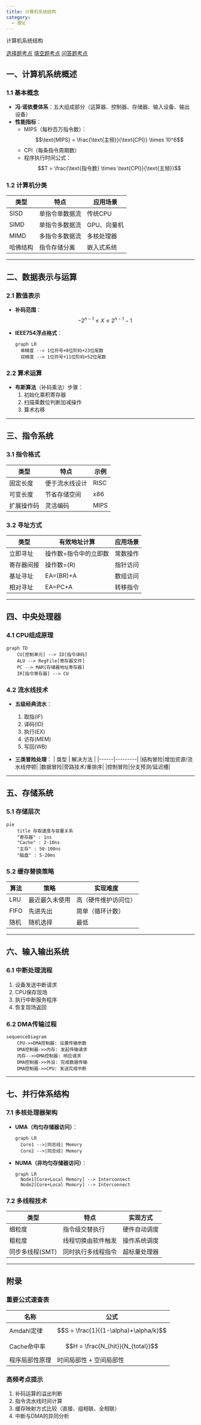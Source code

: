 ```yaml
---
title: 计算机系统结构
category:
  - 理论
---
```


计算机系统结构
<!-- more -->

[选择题考点](选择题.md)
[填空题考点](填空题.md)
[问答题考点](问答题.md)

## 一、计算机系统概述

### 1.1 基本概念

- **冯·诺依曼体系**：五大组成部分（运算器、控制器、存储器、输入设备、输出设备）
- **性能指标**：
  - MIPS（每秒百万指令数）：
    $$\text{MIPS} = \frac{\text{主频}}{\text{CPI}} \times 10^6$$
  - CPI（每条指令周期数）
  - 程序执行时间公式：
    $$T = \frac{\text{指令数} \times \text{CPI}}{\text{主频}}$$

### 1.2 计算机分类
| 类型 | 特点 | 应用场景 |
|------|------|---------|
|SISD|单指令单数据流 | 传统CPU |
|SIMD|单指令多数据流 | GPU、向量机 |
|MIMD|多指令多数据流 | 多核处理器 |
|哈佛结构|指令存储分离 | 嵌入式系统 |

---

## 二、数据表示与运算

### 2.1 数值表示
- **补码范围**：
  $$-2^{n-1} \leq X \leq 2^{n-1}-1$$

- **IEEE754浮点格式**：
  ```mermaid
  graph LR
    单精度 --> 1位符号+8位阶码+23位尾数
    双精度 --> 1位符号+11位阶码+52位尾数
  ```

### 2.2 算术运算
- **布斯算法**（补码乘法）步骤：
  1. 初始化乘积寄存器
  2. 扫描乘数位判断加减操作
  3. 算术右移

---

## 三、指令系统

### 3.1 指令格式
| 类型 | 特点 | 示例 |
|------|------|-----|
|固定长度|便于流水线设计 | RISC |
|可变长度|节省存储空间 | x86 |
|扩展操作码|灵活编码 | MIPS |

### 3.2 寻址方式
| 类型 | 有效地址计算 | 应用场景 |
|------|-------------|----------|
|立即寻址|操作数=指令中的立即数 | 常数操作 |
|寄存器间接|操作数=(R) | 指针访问 |
|基址寻址|EA=(BR)+A | 数组访问 |
|相对寻址|EA=PC+A | 转移指令 |

---

## 四、中央处理器

### 4.1 CPU组成原理
```mermaid
graph TD
    CU[控制单元] --> ID[指令译码]
    ALU --> RegFile[寄存器文件]
    PC --> MAR[存储器地址寄存器]
    IR[指令寄存器] --> CU
```

### 4.2 流水线技术
- **五级经典流水**：
  1. 取指(IF)
  2. 译码(ID)
  3. 执行(EX)
  4. 访存(MEM)
  5. 写回(WB)

- **三类冒险处理**：
  | 类型 | 解决方法 |
  |------|---------|
  |结构冒险|增加资源/流水线停顿|
  |数据冒险|旁路技术/重排序|
  |控制冒险|分支预测/延迟槽|

---

## 五、存储系统

### 5.1 存储层次
```mermaid
pie
    title 存取速度与容量关系
    "寄存器" : 1ns
    "Cache" : 2-10ns
    "主存" : 50-100ns
    "磁盘" : 5-20ms
```

### 5.2 缓存替换策略
| 算法 | 策略 | 实现难度 |
|-----|------|---------|
|LRU|最近最久未使用 | 高（硬件维护访问位）|
|FIFO|先进先出 | 简单（循环计数）|
|随机|随机选择 | 最低 |

---

## 六、输入输出系统

### 6.1 中断处理流程
1. 设备发送中断请求
2. CPU保存现场
3. 执行中断服务程序
4. 恢复现场返回

### 6.2 DMA传输过程
```mermaid
sequenceDiagram
    CPU->>DMA控制器: 设置传输参数
    DMA控制器->>内存: 发起传输请求
    内存-->>DMA控制器: 响应请求
    DMA控制器->>外设: 完成数据传输
    DMA控制器->>CPU: 发送完成中断
```

---

## 七、并行体系结构

### 7.1 多核处理器架构
- **UMA（均匀存储器访问）**：
  ```mermaid
  graph LR
    Core1 -->|同总线| Memory
    Core2 -->|同总线| Memory
  ```

- **NUMA（非均匀存储器访问）**：
  ```mermaid
  graph LR
    Node1[Core+Local Memory] --> Interconnect
    Node2[Core+Local Memory] --> Interconnect
  ```

### 7.2 多线程技术
| 类型 | 特点 | 实现方式 |
|------|------|---------|
|细粒度|指令级交替执行 | 硬件自动调度 |
|粗粒度|线程切换由软件触发 | 操作系统调度 |
|同步多线程(SMT)|同时执行多线程指令 | 超标量处理器 |

---

## 附录

### 重要公式速查表
| 名称 | 公式 |
|------|------|
|Amdahl定律| $$S = \frac{1}{(1-\alpha)+\alpha/k}$$ |
|Cache命中率| $$H = \frac{N_{hit}}{N_{total}}$$ |
|程序局部性原理|时间局部性 + 空间局部性 |

### 高频考点提示
1. 补码运算的溢出判断
2. 指令流水线时间计算
3. 缓存映射方式比较（直接、组相联、全相联）
4. 中断与DMA的异同分析
